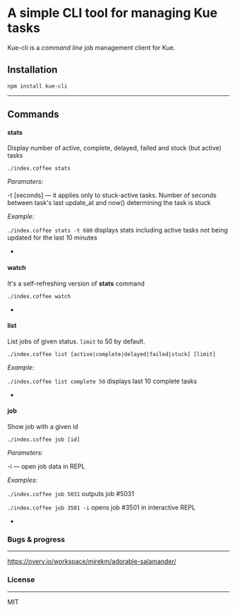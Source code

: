 # A simple CLI tool for managing Kue tasks

Kue-cli is a *command line* job management client for Kue.

## Installation

`npm install kue-cli`

---

## Commands


#### stats
Display number of active, complete, delayed, failed and stuck (but active) tasks

`./index.coffee stats`

*Paramaters:*

-t [seconds] — it applies only to stuck-active tasks. Number of seconds between task's last update_at and now() determining the task is stuck

*Example:*

`./index.coffee stats -t 600` displays stats including active tasks not being updated for the last 10 minutes

-

#### watch
It's a self-refreshing version of **stats** command 

`./index.coffee watch`

-

#### list
List jobs of given status. `limit` to 50 by default.

`./index.coffee list [active|complete|delayed|failed|stuck] [limit]`

*Example:*

`./index.coffee list complete 50` displays last 10 complete tasks 

-

#### job
Show job with a given id

`./index.coffee job [id]`

*Parameters:*

-i — open job data in REPL

*Examples:*

`./index.coffee job 5031` outputs job #5031

`./index.coffee job 3501 -i` opens job #3501 in interactive REPL

-

### Bugs & progress
---

https://overv.io/workspace/mirekm/adorable-salamander/

### License
---
MIT
